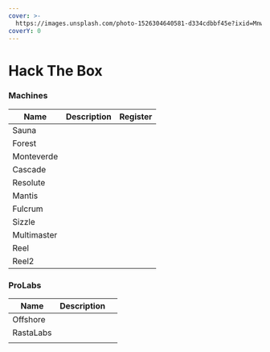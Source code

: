 ```yaml
---
cover: >-
  https://images.unsplash.com/photo-1526304640581-d334cdbbf45e?ixid=MnwxMjA3fDB8MHxwaG90by1wYWdlfHx8fGVufDB8fHx8&ixlib=rb-1.2.1&auto=format&fit=crop&w=2970&q=80
coverY: 0
---
```


# Hack The Box

### Machines



| Name        | Description | Register |
| ----------- | ----------- | -------- |
| Sauna       |             |          |
| Forest      |             |          |
| Monteverde  |             |          |
| Cascade     |             |          |
| Resolute    |             |          |
| Mantis      |             |          |
| Fulcrum     |             |          |
| Sizzle      |             |          |
| Multimaster |             |          |
| Reel        |             |          |
| Reel2       |             |          |



### ProLabs



| Name      | Description |   |
| --------- | ----------- | - |
| Offshore  |             |   |
| RastaLabs |             |   |
|           |             |   |
